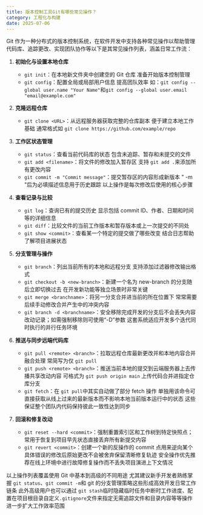 ```yaml
---
title: 版本控制工具Git有哪些常见操作？
category: 工程化与构建
date: 2025-07-06
---
```

Git 作为一种分布式的版本控制系统，在软件开发中支持各种常见操作以帮助管理代码库、追踪更改、实现团队协作等以下是其常见操作列表，涵盖日常工作流：

1. **初始化与设置本地仓库**
   - `git init`：在本地新文件夹中创建空的 Git 仓库 准备开始版本控制管理  
   - `git config`：配置全局或局部用户信息 提高团队效率  如：`git config --global user.name "Your Name"`和`git config --global user.email "email@example.com"`

2. **克隆远程仓库**
   - `git clone <URL>`：从远程服务器获取完整的仓库副本 便于建立本地工作基础  通常格式如 `git clone https://github.com/example/repo`

3. **工作区状态管理**
   - `git status`：查看当前代码库的状态  包含未追踪、暂存和未提交的文件  
   - `git add <filename>`：将文件的修改加入暂存区  支持 `git add .`来添加所有更改内容  
   - `git commit -m "Commit message"`：提交暂存区的内容形成新版本  " -m "后为必填描述信息用于历史跟踪  以上操作是每次修改后使用的核心步骤

4. **查看记录与比较**
   - `git log`：查询已有的提交历史  显示包括 commit ID、作者、日期和时间等的详细信息  
   - `git diff`：比较文件的当前工作版本和暂存版本或上一次提交的不同处  
   - `git show <commit>`：查看某一个特定的提交做了哪些改变   结合日志帮助了解项目进展状态

5. **分支管理与操作**
   - `git branch`：列出当前所有的本地和远程分支  支持添加过滤器修改输出格式  
   - `git checkout -b <new-branch>`：新建一个名为 new-branch 的分支随后立即切换过去   在开发新功能等独立场景时非常关键  
   - `git merge <branchname>`：将另一分支合并进当前的所在位置下  常常需要后续手动修改合并产生中的冲突内容  
   - `git branch -d <branchname>`：安全移除完成开发的分支后不会丢失内容改动记录；如需强制移除则可使用“-D”参数  这套系统适应开发多个迭代同时执行的并行任务环境

6. **推送与同步远端代码库**
   - `git pull <remote> <branch>`：拉取远程仓库最新更改并和本地内容合并融合处理  常简写为仅 `git pull`  
   - `git push <remote> <branch>`：推送当前本地的提交到云端服务器上去传播共享改动内容    可格式为 `git push origin main` 上传代码合并进指定仓库分支  
   - `git fetch`：在 `git pull`中其实自动做了部分 fetch 操作  单独用该命令可直接获取从线上过来的最新版本而不影响本地当前版本运行中的状态    这些保证整个团队内代码保持彼此一致性达到同步

7. **回滚和修复改动**
   - `git reset --hard <commit>`：强制重置索引区和工作树到特定快照点；常用于恢复到项目早先状态直接丢弃所有新提交内容   
   - `git revert <commit>`：创建一个新的反操作的 commit 点用来逆向某个具体错误的修改后原始更改不会被舍弃保留清晰修复轨迹   安全操作优先推荐在线上环境中进行故障修复操作而不丢失项目演进上下文情况

以上操作列表覆盖使用 Git 中基本到高级的不同用途  尤其建议新手开发者熟练掌握 `git status`、`git commit -m`和 git 的分支管理策略这些形成高效开发日常工作链条   此外高级用户也可以通过 `git stash`临时隐藏临时任务中断时工作进度、配置在项目根目录自定义`.gitignore`文件来指定无需追踪文件和目录内容等等操作进一步扩大工作效率范围  
